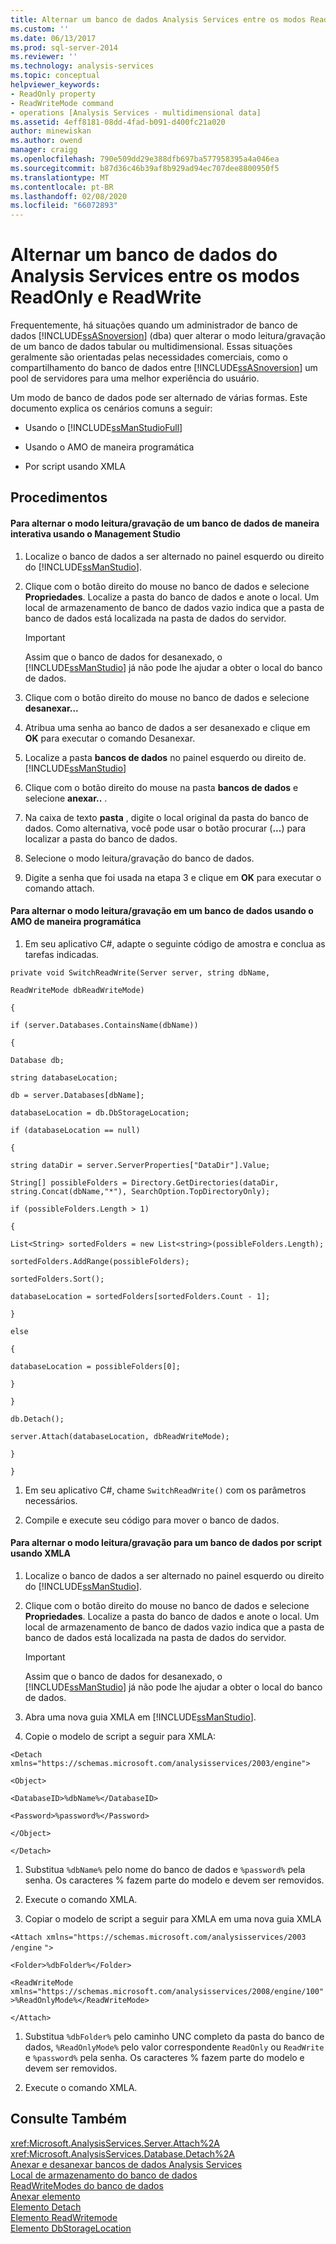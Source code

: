 ```yaml
---
title: Alternar um banco de dados Analysis Services entre os modos ReadOnly e ReadWrite | Microsoft Docs
ms.custom: ''
ms.date: 06/13/2017
ms.prod: sql-server-2014
ms.reviewer: ''
ms.technology: analysis-services
ms.topic: conceptual
helpviewer_keywords:
- ReadOnly property
- ReadWriteMode command
- operations [Analysis Services - multidimensional data]
ms.assetid: 4eff8181-08dd-4fad-b091-d400fc21a020
author: minewiskan
ms.author: owend
manager: craigg
ms.openlocfilehash: 790e509dd29e388dfb697ba577958395a4a046ea
ms.sourcegitcommit: b87d36c46b39af8b929ad94ec707dee8800950f5
ms.translationtype: MT
ms.contentlocale: pt-BR
ms.lasthandoff: 02/08/2020
ms.locfileid: "66072893"
---
```

# <a name="switch-an-analysis-services-database-between-readonly-and-readwrite-modes"></a>Alternar um banco de dados do Analysis Services entre os modos ReadOnly e ReadWrite
  Frequentemente, há situações quando um administrador de banco de dados [!INCLUDE[ssASnoversion](../../includes/ssasnoversion-md.md)] (dba) quer alterar o modo leitura/gravação de um banco de dados tabular ou multidimensional. Essas situações geralmente são orientadas pelas necessidades comerciais, como o compartilhamento do banco de dados entre [!INCLUDE[ssASnoversion](../../includes/ssasnoversion-md.md)] um pool de servidores para uma melhor experiência do usuário.  
  
 Um modo de banco de dados pode ser alternado de várias formas. Este documento explica os cenários comuns a seguir:  
  
-   Usando o [!INCLUDE[ssManStudioFull](../../includes/ssmanstudiofull-md.md)]  
  
-   Usando o AMO de maneira programática  
  
-   Por script usando XMLA  
  
## <a name="procedures"></a>Procedimentos  
  
#### <a name="to-switch-the-readwrite-mode-of-a-database-interactively-using-management-studio"></a>Para alternar o modo leitura/gravação de um banco de dados de maneira interativa usando o Management Studio  
  
1.  Localize o banco de dados a ser alternado no painel esquerdo ou direito do [!INCLUDE[ssManStudio](../../includes/ssmanstudio-md.md)].  
  
2.  Clique com o botão direito do mouse no banco de dados e selecione **Propriedades**. Localize a pasta do banco de dados e anote o local. Um local de armazenamento de banco de dados vazio indica que a pasta de banco de dados está localizada na pasta de dados do servidor.  
  
    > [!IMPORTANT]  
    >  Assim que o banco de dados for desanexado, o [!INCLUDE[ssManStudio](../../includes/ssmanstudio-md.md)] já não pode lhe ajudar a obter o local do banco de dados.  
  
3.  Clique com o botão direito do mouse no banco de dados e selecione **desanexar...**  
  
4.  Atribua uma senha ao banco de dados a ser desanexado e clique em **OK** para executar o comando Desanexar.  
  
5.  Localize a pasta **bancos de dados** no painel esquerdo ou direito de. [!INCLUDE[ssManStudio](../../includes/ssmanstudio-md.md)]  
  
6.  Clique com o botão direito do mouse na pasta **bancos de dados** e selecione **anexar..** .  
  
7.  Na caixa de texto **pasta** , digite o local original da pasta do banco de dados. Como alternativa, você pode usar o botão procurar (**...**) para localizar a pasta do banco de dados.  
  
8.  Selecione o modo leitura/gravação do banco de dados.  
  
9. Digite a senha que foi usada na etapa 3 e clique em **OK** para executar o comando attach.  
  
#### <a name="to-switch-the-readwrite-mode-to-a-database-programmatically-using-amo"></a>Para alternar o modo leitura/gravação em um banco de dados usando o AMO de maneira programática  
  
1.  Em seu aplicativo C#, adapte o seguinte código de amostra e conclua as tarefas indicadas.  
  
 `private void SwitchReadWrite(Server server, string dbName,`  
  
 `ReadWriteMode dbReadWriteMode)`  
  
 `{`  
  
 `if (server.Databases.ContainsName(dbName))`  
  
 `{`  
  
 `Database db;`  
  
 `string databaseLocation;`  
  
 `db = server.Databases[dbName];`  
  
 `databaseLocation = db.DbStorageLocation;`  
  
 `if (databaseLocation == null)`  
  
 `{`  
  
 `string dataDir = server.ServerProperties["DataDir"].Value;`  
  
 `String[] possibleFolders = Directory.GetDirectories(dataDir, string.Concat(dbName,"*"), SearchOption.TopDirectoryOnly);`  
  
 `if (possibleFolders.Length > 1)`  
  
 `{`  
  
 `List<String> sortedFolders = new List<string>(possibleFolders.Length);`  
  
 `sortedFolders.AddRange(possibleFolders);`  
  
 `sortedFolders.Sort();`  
  
 `databaseLocation = sortedFolders[sortedFolders.Count - 1];`  
  
 `}`  
  
 `else`  
  
 `{`  
  
 `databaseLocation = possibleFolders[0];`  
  
 `}`  
  
 `}`  
  
 `db.Detach();`  
  
 `server.Attach(databaseLocation, dbReadWriteMode);`  
  
 `}`  
  
 `}`  
  
1.  Em seu aplicativo C#, chame `SwitchReadWrite()` com os parâmetros necessários.  
  
2.  Compile e execute seu código para mover o banco de dados.  
  
#### <a name="to-switch-the-readwrite-mode-to-a-database-by-script-using-xmla"></a>Para alternar o modo leitura/gravação para um banco de dados por script usando XMLA  
  
1.  Localize o banco de dados a ser alternado no painel esquerdo ou direito do [!INCLUDE[ssManStudio](../../includes/ssmanstudio-md.md)].  
  
2.  Clique com o botão direito do mouse no banco de dados e selecione **Propriedades**. Localize a pasta do banco de dados e anote o local. Um local de armazenamento de banco de dados vazio indica que a pasta de banco de dados está localizada na pasta de dados do servidor.  
  
    > [!IMPORTANT]  
    >  Assim que o banco de dados for desanexado, o [!INCLUDE[ssManStudio](../../includes/ssmanstudio-md.md)] já não pode lhe ajudar a obter o local do banco de dados.  
  
3.  Abra uma nova guia XMLA em [!INCLUDE[ssManStudio](../../includes/ssmanstudio-md.md)].  
  
4.  Copie o modelo de script a seguir para XMLA:  
  
 `<Detach xmlns="https://schemas.microsoft.com/analysisservices/2003/engine">`  
  
 `<Object>`  
  
 `<DatabaseID>%dbName%</DatabaseID>`  
  
 `<Password>%password%</Password>`  
  
 `</Object>`  
  
 `</Detach>`  
  
1.  Substitua `%dbName%` pelo nome do banco de dados e `%password%` pela senha. Os caracteres % fazem parte do modelo e devem ser removidos.  
  
2.  Execute o comando XMLA.  
  
3.  Copiar o modelo de script a seguir para XMLA em uma nova guia XMLA  
  
 `<Attach xmlns="https://schemas.microsoft.com/analysisservices/2003` `/engine` `">`  
  
 `<Folder>%dbFolder%</Folder>`  
  
 `<ReadWriteMode xmlns="https://schemas.microsoft.com/analysisservices/2008/engine/100">%ReadOnlyMode%</ReadWriteMode>`  
  
 `</Attach>`  
  
1.  Substitua `%dbFolder%` pelo caminho UNC completo da pasta do banco de dados, `%ReadOnlyMode%` pelo valor correspondente `ReadOnly` ou `ReadWrite` e `%password%` pela senha. Os caracteres % fazem parte do modelo e devem ser removidos.  
  
2.  Execute o comando XMLA.  
  
## <a name="see-also"></a>Consulte Também  
 <xref:Microsoft.AnalysisServices.Server.Attach%2A>   
 <xref:Microsoft.AnalysisServices.Database.Detach%2A>   
 [Anexar e desanexar bancos de dados Analysis Services](attach-and-detach-analysis-services-databases.md)   
 [Local de armazenamento do banco de dados](database-storage-location.md)   
 [ReadWriteModes do banco de dados](database-readwritemodes.md)   
 [Anexar elemento](https://docs.microsoft.com/bi-reference/xmla/xml-elements-commands/attach-element)   
 [Elemento Detach](https://docs.microsoft.com/bi-reference/xmla/xml-elements-commands/detach-element)   
 [Elemento ReadWritemode](https://docs.microsoft.com/bi-reference/xmla/xml-elements-properties/readwritemode-element)   
 [Elemento DbStorageLocation](https://docs.microsoft.com/bi-reference/xmla/xml-elements-properties/dbstoragelocation-element)  
  
  
